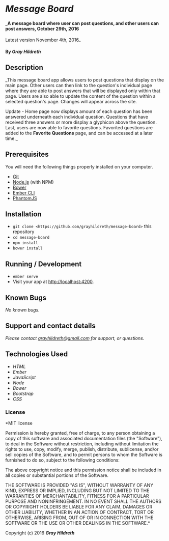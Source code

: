 # _Message Board_

#### _A message board where user can post questions, and other users can post answers, October 29th, 2016

Latest version November 4th, 2016_

#### By _**Gray Hildreth**_

## Description

_This message board app allows users to post questions that display on the main page. Other users can then link to the question's individual page where they are able to post answers that will be displayed only within that page. Users are also able to update the content of the question within a selected question's page. Changes will appear across the site.

Update - Home page now displays amount of each question has been answered underneath each individual question.  Questions that have received three answers or more display a glyphicon above the question.  Last, users are now able to favorite questions.  Favorited questions are added to the **Favorite Questions** page, and can be accessed at a later time._


## Prerequisites

You will need the following things properly installed on your computer.

* [Git](http://git-scm.com/)
* [Node.js](http://nodejs.org/) (with NPM)
* [Bower](http://bower.io/)
* [Ember CLI](http://ember-cli.com/)
* [PhantomJS](http://phantomjs.org/)

## Installation

* `git clone <https://github.com/grayhildreth/message-board>` this repository
* `cd message-board`
* `npm install`
* `bower install`

## Running / Development

* `ember serve`
* Visit your app at [http://localhost:4200](http://localhost:4200).

## Known Bugs

_No known bugs._

## Support and contact details

_Please contact grayhildreth@gmail.com for support, or questions._

## Technologies Used

* _HTML_
* _Ember_
* _JavaScript_
* _Node_
* _Bower_
* _Bootstrap_
* _CSS_

### License

*MIT license

Permission is hereby granted, free of charge, to any person obtaining a copy of this software and associated documentation files (the "Software"), to deal in the Software without restriction, including without limitation the rights to use, copy, modify, merge, publish, distribute, sublicense, and/or sell copies of the Software, and to permit persons to whom the Software is furnished to do so, subject to the following conditions:

The above copyright notice and this permission notice shall be included in all copies or substantial portions of the Software.

THE SOFTWARE IS PROVIDED "AS IS", WITHOUT WARRANTY OF ANY KIND, EXPRESS OR IMPLIED, INCLUDING BUT NOT LIMITED TO THE WARRANTIES OF MERCHANTABILITY, FITNESS FOR A PARTICULAR PURPOSE AND NONINFRINGEMENT. IN NO EVENT SHALL THE AUTHORS OR COPYRIGHT HOLDERS BE LIABLE FOR ANY CLAIM, DAMAGES OR OTHER LIABILITY, WHETHER IN AN ACTION OF CONTRACT, TORT OR OTHERWISE, ARISING FROM, OUT OF OR IN CONNECTION WITH THE SOFTWARE OR THE USE OR OTHER DEALINGS IN THE SOFTWARE.*

Copyright (c) 2016 **_Gray Hildreth_**
